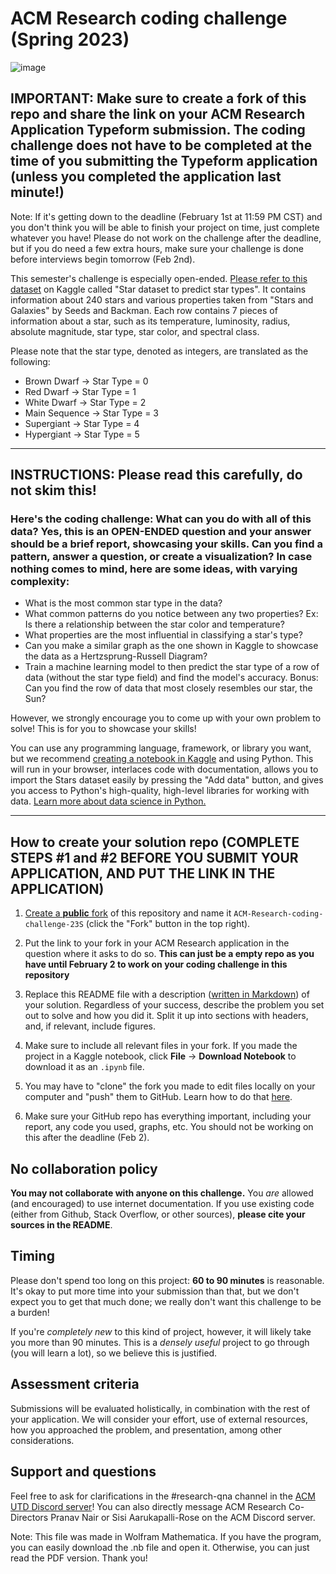 # ACM Research coding challenge (Spring 2023)

![image](https://user-images.githubusercontent.com/72369124/211179527-0ee60624-2794-4e13-bf7f-f88b5c950e44.png)

## IMPORTANT: Make sure to create a fork of this repo and share the link on your ACM Research Application Typeform submission. The coding challenge does not have to be completed at the time of you submitting the Typeform application (unless you completed the application last minute!)

Note: If it's getting down to the deadline (February 1st at 11:59 PM CST) and you don't think you will be able to finish your project on time, just complete whatever you have! Please do not work on the challenge after the deadline, but if you do need a few extra hours, make sure your challenge is done before interviews begin tomorrow (Feb 2nd).

This semester's challenge is especially open-ended. [Please refer to this dataset](https://www.kaggle.com/datasets/deepu1109/star-dataset) on Kaggle called "Star dataset to predict star types".  It contains information about 240 stars and various properties taken from "Stars and Galaxies" by Seeds and Backman. Each row contains 7 pieces of information about a star, such as its temperature, luminosity, radius, absolute magnitude, star type, star color, and spectral class.

Please note that the star type, denoted as integers, are translated as the following:
- Brown Dwarf -> Star Type = 0
- Red Dwarf -> Star Type = 1
- White Dwarf -> Star Type = 2
- Main Sequence -> Star Type = 3
- Supergiant -> Star Type = 4
- Hypergiant -> Star Type = 5

---

## INSTRUCTIONS: Please read this carefully, do not skim this!

### Here's the coding challenge: **What can you do with all of this data?** Yes, this is an **OPEN-ENDED** question and your answer should be a brief report, showcasing your skills. Can you find a pattern, answer a question, or create a visualization? In case nothing comes to mind, here are some ideas, with varying complexity:

- What is the most common star type in the data?
- What common patterns do you notice between any two properties? Ex: Is there a relationship between the star color and temperature?
- What properties are the most influential in classifying a star's type?
- Can you make a similar graph as the one shown in Kaggle to showcase the data as a Hertzsprung-Russell Diagram?
- Train a machine learning model to then predict the star type of a row of data (without the star type field) and find the model's accuracy.
Bonus: Can you find the row of data that most closely resembles our star, the Sun?

However, we strongly encourage you to come up with your own problem to solve! This is for you to showcase your skills!

You can use any programming language, framework, or library you want, but we recommend [creating a notebook in Kaggle](https://www.kaggle.com/docs/notebooks) and using Python. This will run in your browser, interlaces code with documentation, allows you to import the Stars dataset easily by pressing the "Add data" button, and gives you access to Python's high-quality, high-level libraries for working with data. [Learn more about data science in Python.](https://www.w3schools.com/datascience/ds_python.asp)

---

## How to create your solution repo **(COMPLETE STEPS #1 and #2 BEFORE YOU SUBMIT YOUR APPLICATION, AND PUT THE LINK IN THE APPLICATION)**

1. [Create a **public** fork](https://docs.github.com/en/get-started/quickstart/fork-a-repo) of this repository and name it  `ACM-Research-coding-challenge-23S` (click the "Fork" button in the top right).

2. Put the link to your fork in your ACM Research application in the question where it asks to do so. **This can just be a empty repo as you have until February 2 to work on your coding challenge in this repository**

3. Replace this README file with a description ([written in Markdown](https://docs.github.com/en/get-started/writing-on-github/getting-started-with-writing-and-formatting-on-github/about-writing-and-formatting-on-github)) of your solution. Regardless of your success, describe the problem you set out to solve and how you did it. Split it up into sections with headers, and, if relevant, include figures.

4. Make sure to include all relevant files in your fork. If you made the project in a Kaggle notebook, click **File** → **Download Notebook** to download it as an `.ipynb` file.

4. You may have to "clone" the fork you made to edit files locally on your computer and "push" them to GitHub. Learn how to do that [here](https://docs.github.com/en/repositories/creating-and-managing-repositories/cloning-a-repository).

5. Make sure your GitHub repo has everything important, including your report, any code you used, graphs, etc. You should not be working on this after the deadline (Feb 2).


## No collaboration policy

**You may not collaborate with anyone on this challenge.** You _are_ allowed (and encouraged) to use internet documentation. If you use existing code (either from Github, Stack Overflow, or other sources), **please cite your sources in the README**.

## Timing

Please don't spend too long on this project: **60 to 90 minutes** is reasonable. It's okay to put more time into your submission than that, but we don't expect you to get that much done; we really don't want this challenge to be a burden!

If you're *completely new* to this kind of project, however, it will likely take you more than 90 minutes. This is a *densely useful* project to go through (you will learn a lot), so we believe this is justified.

## Assessment criteria

Submissions will be evaluated holistically, in combination with the rest of your application. We will consider your effort, use of external resources, how you approached the problem, and presentation, among other considerations.

## Support and questions

Feel free to ask for clarifications in the #research-qna channel in the [ACM UTD Discord server](https://discord.gg/nJxRdKdG4d)! You can also directly message ACM Research Co-Directors Pranav Nair or Sisi Aarukapalli-Rose on the ACM Discord server.


Note: This file was made in Wolfram Mathematica. If you have the program, you can easily download the .nb file and open it. Otherwise, you can just read the PDF version. Thank you!
